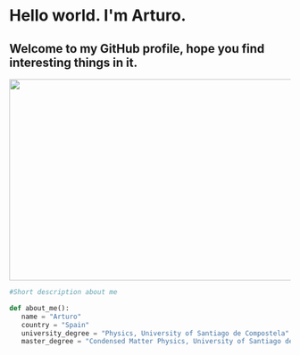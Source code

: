 # Hello world. I'm Arturo. 
           
## Welcome to my GitHub profile, hope you find interesting things in it.  

<p align="center">
           <img width="1080" height="360" src=https://user-images.githubusercontent.com/127188733/224253474-1472cc57-d292-4687-97fa-131a7fb02196.jpg>
</p>

```python
#Short description about me

def about_me():
   name = "Arturo"
   country = "Spain"
   university_degree = "Physics, University of Santiago de Compostela"
   master_degree = "Condensed Matter Physics, University of Santiago de Compostela"   
```
